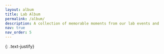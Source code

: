 ```yaml
---
layout: album
title: Lab Album
permalink: /album/
description: A collection of memorable moments from our lab events and activities
nav: true
nav_order: 5
---
```


{: .text-justify}